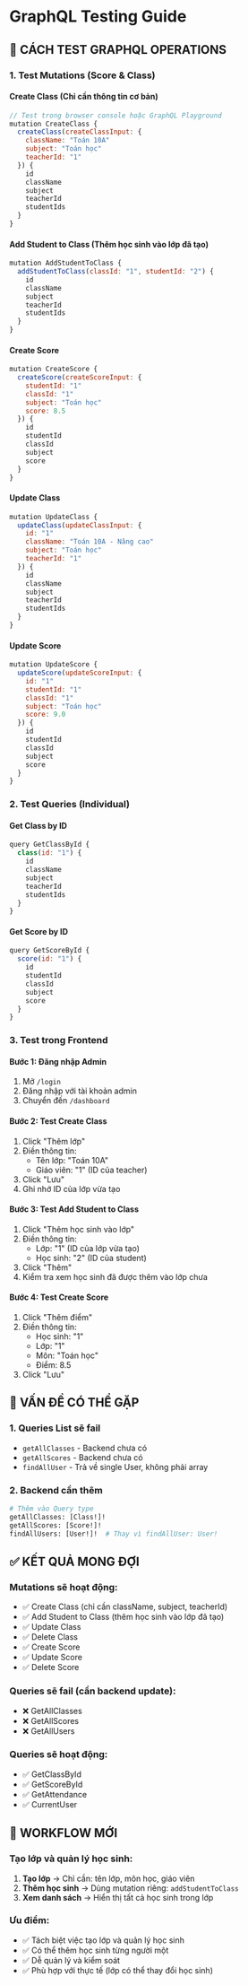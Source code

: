 # GraphQL Testing Guide

## 🧪 CÁCH TEST GRAPHQL OPERATIONS

### 1. **Test Mutations (Score & Class)**

#### Create Class (Chỉ cần thông tin cơ bản)
```javascript
// Test trong browser console hoặc GraphQL Playground
mutation CreateClass {
  createClass(createClassInput: {
    className: "Toán 10A"
    subject: "Toán học"
    teacherId: "1"
  }) {
    id
    className
    subject
    teacherId
    studentIds
  }
}
```

#### Add Student to Class (Thêm học sinh vào lớp đã tạo)
```javascript
mutation AddStudentToClass {
  addStudentToClass(classId: "1", studentId: "2") {
    id
    className
    subject
    teacherId
    studentIds
  }
}
```

#### Create Score
```javascript
mutation CreateScore {
  createScore(createScoreInput: {
    studentId: "1"
    classId: "1"
    subject: "Toán học"
    score: 8.5
  }) {
    id
    studentId
    classId
    subject
    score
  }
}
```

#### Update Class
```javascript
mutation UpdateClass {
  updateClass(updateClassInput: {
    id: "1"
    className: "Toán 10A - Nâng cao"
    subject: "Toán học"
    teacherId: "1"
  }) {
    id
    className
    subject
    teacherId
    studentIds
  }
}
```

#### Update Score
```javascript
mutation UpdateScore {
  updateScore(updateScoreInput: {
    id: "1"
    studentId: "1"
    classId: "1"
    subject: "Toán học"
    score: 9.0
  }) {
    id
    studentId
    classId
    subject
    score
  }
}
```

### 2. **Test Queries (Individual)**

#### Get Class by ID
```javascript
query GetClassById {
  class(id: "1") {
    id
    className
    subject
    teacherId
    studentIds
  }
}
```

#### Get Score by ID
```javascript
query GetScoreById {
  score(id: "1") {
    id
    studentId
    classId
    subject
    score
  }
}
```

### 3. **Test trong Frontend**

#### Bước 1: Đăng nhập Admin
1. Mở `/login`
2. Đăng nhập với tài khoản admin
3. Chuyển đến `/dashboard`

#### Bước 2: Test Create Class
1. Click "Thêm lớp"
2. Điền thông tin:
   - Tên lớp: "Toán 10A"
   - Giáo viên: "1" (ID của teacher)
3. Click "Lưu"
4. Ghi nhớ ID của lớp vừa tạo

#### Bước 3: Test Add Student to Class
1. Click "Thêm học sinh vào lớp"
2. Điền thông tin:
   - Lớp: "1" (ID của lớp vừa tạo)
   - Học sinh: "2" (ID của student)
3. Click "Thêm"
4. Kiểm tra xem học sinh đã được thêm vào lớp chưa

#### Bước 4: Test Create Score
1. Click "Thêm điểm"
2. Điền thông tin:
   - Học sinh: "1"
   - Lớp: "1"
   - Môn: "Toán học"
   - Điểm: 8.5
3. Click "Lưu"

## 🚨 VẤN ĐỀ CÓ THỂ GẶP

### 1. **Queries List sẽ fail**
- `getAllClasses` - Backend chưa có
- `getAllScores` - Backend chưa có
- `findAllUser` - Trả về single User, không phải array

### 2. **Backend cần thêm**
```graphql
# Thêm vào Query type
getAllClasses: [Class!]!
getAllScores: [Score!]!
findAllUsers: [User!]!  # Thay vì findAllUser: User!
```

## ✅ KẾT QUẢ MONG ĐỢI

### Mutations sẽ hoạt động:
- ✅ Create Class (chỉ cần className, subject, teacherId)
- ✅ Add Student to Class (thêm học sinh vào lớp đã tạo)
- ✅ Update Class  
- ✅ Delete Class
- ✅ Create Score
- ✅ Update Score
- ✅ Delete Score

### Queries sẽ fail (cần backend update):
- ❌ GetAllClasses
- ❌ GetAllScores
- ❌ GetAllUsers

### Queries sẽ hoạt động:
- ✅ GetClassById
- ✅ GetScoreById
- ✅ GetAttendance
- ✅ CurrentUser

## 🔄 WORKFLOW MỚI

### Tạo lớp và quản lý học sinh:
1. **Tạo lớp** → Chỉ cần: tên lớp, môn học, giáo viên
2. **Thêm học sinh** → Dùng mutation riêng: `addStudentToClass`
3. **Xem danh sách** → Hiển thị tất cả học sinh trong lớp

### Ưu điểm:
- ✅ Tách biệt việc tạo lớp và quản lý học sinh
- ✅ Có thể thêm học sinh từng người một
- ✅ Dễ quản lý và kiểm soát
- ✅ Phù hợp với thực tế (lớp có thể thay đổi học sinh) 
